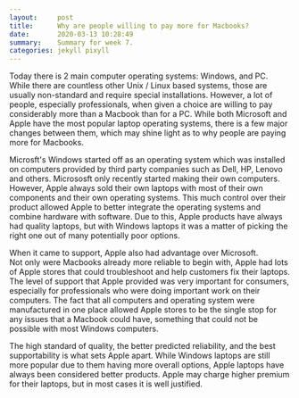 ```yaml
---
layout:     post
title:      Why are people willing to pay more for Macbooks?
date:       2020-03-13 10:28:49
summary:    Summary for week 7.
categories: jekyll pixyll
---
```


Today there is 2 main computer operating systems: Windows, and PC. 
While there are countless other Unix / Linux based systems, those are usually non-standard and require special installations. 
However, a lot of people, especially professionals, when given a choice are willing to pay considerably more than a Macbook than for a PC. 
While both Microsoft and Apple have the most popular laptop operating systems, there is a few major changes between them, which may shine light as to why people are paying more for Macbooks. 

Microsft's Windows started off as an operating system which was installed on computers provided by third party companies such as Dell, HP, Lenovo and others. 
Micrososft only recently started making their own computers. 
However, Apple always sold their own laptops with most of their own components and their own operating systems. 
This much control over their product allowed Apple to better integrate the operating systems and combine hardware with software. 
Due to this, Apple products have always had quality laptops, but with Windows laptops it was a matter of picking the right one out of many potentially poor options. 

When it came to support, Apple also had advantage over Microsoft.  
Not only were Macbooks already more reliable to begin with, Apple had lots of Apple stores that could troubleshoot and help customers fix their laptops. 
The level of support that Apple provided was very important for consumers, especially for professionals who were doing important work on their computers. 
The fact that all computers and operating system were manufactured in one place allowed Apple stores to be the single stop for any issues that a Macbook could have, something that could not be possible with most Windows computers. 

The high standard of quality, the better predicted reliability, and the best supportability is what sets Apple apart. 
While Windows laptops are still more popular due to them having more overall options, Apple laptops have always been considered better products. 
Apple may charge higher premium for their laptops, but in most cases it is well justified.

